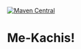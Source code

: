 [![Maven Central](https://maven-badges.herokuapp.com/maven-central/xyz.haff.mekachis/api/badge.svg?style=flat)](https://search.maven.org/artifact/xyz.haff.mekachis/api)

# Me-Kachis!
